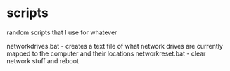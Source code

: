 # scripts
random scripts that I use for whatever

networkdrives.bat - creates a text file of what network drives are currently mapped to the computer and their locations
networkreset.bat - clear network stuff and reboot
